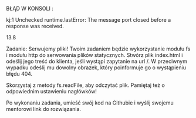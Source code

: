 BŁĄD W KONSOLI : 

kj:1 Unchecked runtime.lastError: The message port closed before a response was received.



13.8 

Zadanie: Serwujemy pliki!
Twoim zadaniem będzie wykorzystanie modułu fs i modułu http do serwowania plików statycznych. Stwórz plik index.html i odeślij jego treść do klienta, jeśli wystąpi zapytanie na url /. W przeciwnym wypadku odeślij mu dowolny obrazek, który poinformuje go o wystąpieniu błędu 404.

Skorzystaj z metody fs.readFile, aby odczytać plik. Pamiętaj też o odpowiednim ustawieniu nagłówków!

Po wykonaniu zadania, umieść swój kod na Githubie i wyślij swojemu mentorowi link do rozwiązania.
